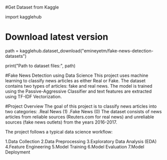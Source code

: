 #Get Dataset from Kaggle

import kagglehub

# Download latest version
path = kagglehub.dataset_download("emineyetm/fake-news-detection-datasets")

print("Path to dataset files:", path)

#Fake News Detection using Data Science
This project uses machine learning to classify news articles as either Real or Fake. The dataset contains two types of articles: fake and real news.
The model is trained using the Passive-Aggressive Classifier and text features are extracted using TF-IDF Vectorization.

#Project Overview
The goal of this project is to classify news articles into two categories:
  .Real News (1)
  .Fake News (0)
The dataset consists of news articles from reliable sources (Reuters.com for real news) and unreliable sources (fake news outlets) from the years 2016-2017.

The project follows a typical data science workflow:

1.Data Collection
2.Data Preprocessing
3.Exploratory Data Analysis (EDA)
4.Feature Engineering
5.Model Training
6.Model Evaluation
7.Model Deployment
